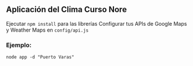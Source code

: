 ## Aplicación del Clima Curso Nore


Ejecutar ```npm install``` para las librerías
Configurar tus APIs de Google Maps y Weather Maps en ```config/api.js```

### Ejemplo:
```
node app -d "Puerto Varas"
```
